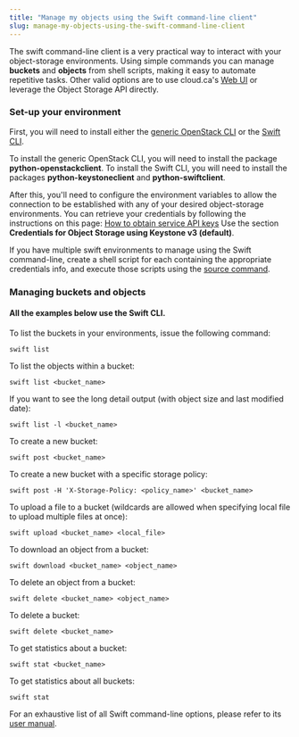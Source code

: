 ```yaml
---
title: "Manage my objects using the Swift command-line client"
slug: manage-my-objects-using-the-swift-command-line-client
---
```



The swift command-line client is a very practical way to interact with your object-storage environments. Using simple commands you can manage **buckets** and **objects** from shell scripts, making it easy to automate repetitive tasks. Other valid options are to use cloud.ca's [Web UI](manage-my-objects-using-the-self-service-portal.md) or leverage the Object Storage API directly.

### Set-up your environment

First, you will need to install either the [generic OpenStack CLI](https://docs.openstack.org/newton/user-guide/common/cli-install-openstack-command-line-clients.html) or the [Swift CLI](https://www.swiftstack.com/docs/integration/python-swiftclient.html).

To install the generic OpenStack CLI, you will need to install the package **python-openstackclient**. To install the Swift CLI, you will need to install the packages **python-keystoneclient** and **python-swiftclient**.

After this, you'll need to configure the environment variables to allow the connection to be established with any of your desired object-storage environments. You can retrieve your credentials by following the instructions on this page: [How to obtain service API keys](../how-to/how-to-obtain-service-api-keys.md) Use the section **Credentials for Object Storage using Keystone v3 (default)**.

If you have multiple swift environments to manage using the Swift command-line, create a shell script for each containing the appropriate credentials info, and execute those scripts using the [source command](http://bash.cyberciti.biz/guide/Source_command).

### Managing buckets and objects

#### All the examples below use the Swift CLI.

To list the buckets in your environments, issue the following command:

```
swift list
```

To list the objects within a bucket:

```
swift list <bucket_name>
```

If you want to see the long detail output (with object size and last modified date):

```
swift list -l <bucket_name>
```

To create a new bucket:

```
swift post <bucket_name>
```

To create a new bucket with a specific storage policy:

```
swift post -H 'X-Storage-Policy: <policy_name>' <bucket_name>
```

To upload a file to a bucket (wildcards are allowed when specifying local file to upload multiple files at once):

```
swift upload <bucket_name> <local_file>
```

To download an object from a bucket:

```
swift download <bucket_name> <object_name>
```

To delete an object from a bucket:

```
swift delete <bucket_name> <object_name>
```

To delete a bucket:

```
swift delete <bucket_name>
```

To get statistics about a bucket:

```
swift stat <bucket_name>
```

To get statistics about all buckets:

```
swift stat
```

For an exhaustive list of all Swift command-line options, please refer to its [user manual](https://docs.openstack.org/ocata/cli-reference/swift.html).

